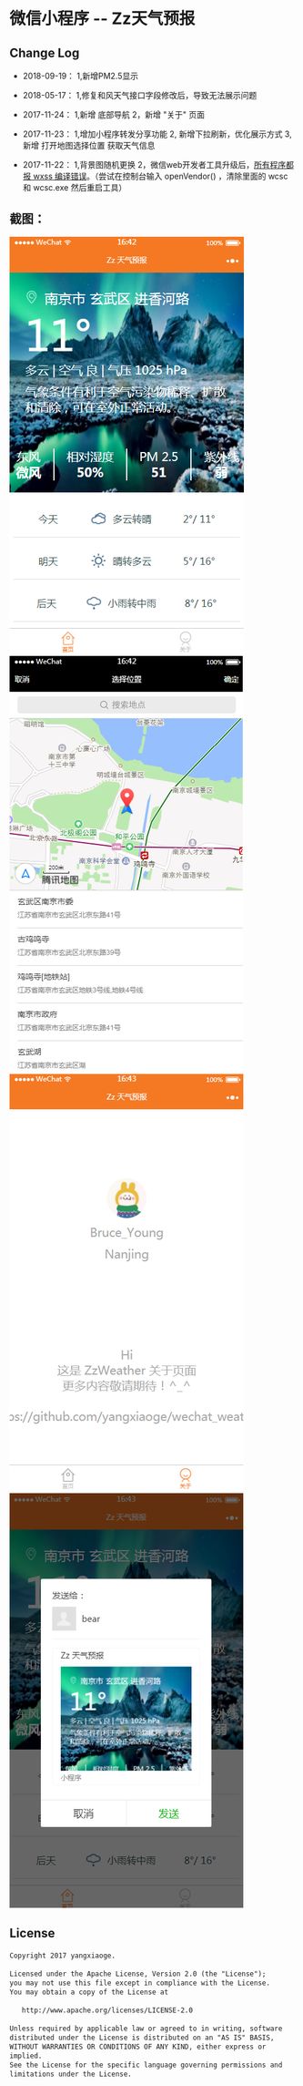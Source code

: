 # 微信小程序 -- Zz天气预报

## Change Log
- 2018-09-19： 1,新增PM2.5显示

- 2018-05-17： 1,修复和风天气接口字段修改后，导致无法展示问题

- 2017-11-24： 1,新增 底部导航 2，新增 "关于" 页面

- 2017-11-23： 1,增加小程序转发分享功能 2, 新增下拉刷新，优化展示方式 3, 新增 打开地图选择位置 获取天气信息

- 2017-11-22： 1,背景图随机更换 2，微信web开发者工具升级后，[所有程序都报 wxss 编译错误](http://www.aiyingli.com/50384.html)。（尝试在控制台输入 openVendor() ，清除里面的 wcsc 和 wcsc.exe 然后重启工具）


## 截图：

![](./screenshots/首页.png)![](./screenshots/位置选择.png)![](./screenshots/关于.png)![](./screenshots/转发.png)


License
-------

    Copyright 2017 yangxiaoge.

    Licensed under the Apache License, Version 2.0 (the "License");
    you may not use this file except in compliance with the License.
    You may obtain a copy of the License at

       http://www.apache.org/licenses/LICENSE-2.0

    Unless required by applicable law or agreed to in writing, software
    distributed under the License is distributed on an "AS IS" BASIS,
    WITHOUT WARRANTIES OR CONDITIONS OF ANY KIND, either express or implied.
    See the License for the specific language governing permissions and
    limitations under the License.
